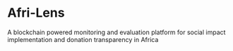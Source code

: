 # Afri-Lens
A blockchain powered monitoring and evaluation platform for social impact implementation and donation transparency in Africa
